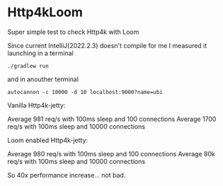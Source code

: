 # Http4kLoom
Super simple test to check Http4k with Loom


Since current IntelliJ(2022.2.3) doesn't compile for me I measured it launching in a terminal

```./gradlew run```

and in anouther terminal

```autocannon -c 10000 -d 10 localhost:9000?name=ubi```


Vanilla Http4k-jetty:

Average 981 req/s with 100ms sleep and 100 connections
Average 1700 req/s with 100ms sleep and 10000 connections

Loom enabled Http4k-jetty:

Average 980 req/s with 100ms sleep and 100 connections
Average 80k req/s with 100ms sleep and 10000 connections

So 40x performance increase... not bad.


